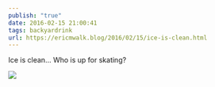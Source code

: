 ```yaml
---
publish: "true"
date: 2016-02-15 21:00:41
tags: backyardrink
url: https://ericmwalk.blog/2016/02/15/ice-is-clean.html
---
```


Ice is clean... Who is up for skating?

![](https://ericmwalk.blog/uploads/2022/807ddfdfc1.jpg)